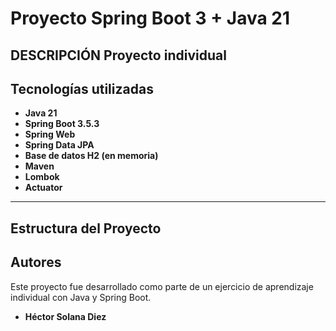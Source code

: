 # Proyecto  Spring Boot 3 + Java 21

DESCRIPCIÓN
Proyecto individual 
---

## Tecnologías utilizadas

- **Java 21**
- **Spring Boot 3.5.3**
- **Spring Web**
- **Spring Data JPA**
- **Base de datos H2 (en memoria)**
- **Maven**
- **Lombok**
- **Actuator**

---

## Estructura del Proyecto



## Autores

Este proyecto fue desarrollado como parte de un ejercicio de aprendizaje individual con Java y Spring Boot.


- **Héctor Solana Diez** 


